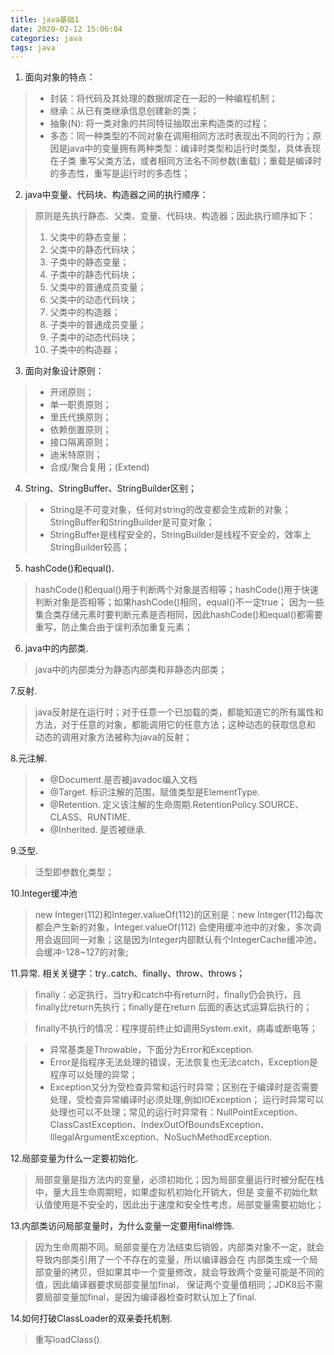 ```yaml
---
title: java基础1
date: 2020-02-12 15:06:04
categories: java
tags: java
---
```


1. 面向对象的特点：
>* 封装：将代码及其处理的数据绑定在一起的一种编程机制；
>* 继承：从已有类继承信息创建新的类；
>* 抽象(N): 将一类对象的共同特征抽取出来构造类的过程；
>* 多态：同一种类型的不同对象在调用相同方法时表现出不同的行为；原因是java中的变量拥有两种类型：编译时类型和运行时类型，具体表现在子类
重写父类方法，或者相同方法名不同参数(重载)；重载是编译时的多态性，重写是运行时的多态性；

2. java中变量、代码块、构造器之间的执行顺序：
> 原则是先执行静态、父类、变量、代码块、构造器；因此执行顺序如下：
>1. 父类中的静态变量；
>2. 父类中的静态代码块；
>3. 子类中的静态变量；
>4. 子类中的静态代码块；
>5. 父类中的普通成员变量；
>6. 父类中的动态代码块；
>7. 父类中的构造器；
>8. 子类中的普通成员变量；
>9. 子类中的动态代码块；
>10. 子类中的构造器；

3. 面向对象设计原则：
>* 开闭原则；
>* 单一职责原则；
>* 里氏代换原则；
>* 依赖倒置原则；
>* 接口隔离原则；
>* 迪米特原则；
>* 合成/聚合复用；(Extend)

4. String、StringBuffer、StringBuilder区别；
>* String是不可变对象，任何对string的改变都会生成新的对象；StringBuffer和StringBuilder是可变对象；
>* StringBuffer是线程安全的，StringBuilder是线程不安全的，效率上StringBuilder较高；

5. hashCode()和equal().
>hashCode()和equal()用于判断两个对象是否相等；hashCode()用于快速判断对象是否相等；如果hashCode()相同，equal()不一定true；
>因为一些集合类存储元素时要判断元素是否相同，因此hashCode()和equal()都需要重写，防止集合由于误判添加重复元素；

6. java中的内部类.
>java中的内部类分为静态内部类和非静态内部类；

7.反射.
>java反射是在运行时；对于任意一个已加载的类，都能知道它的所有属性和方法，对于任意的对象，都能调用它的任意方法；这种动态的获取信息和
>动态的调用对象方法被称为java的反射；

8.元注解.
>* @Document.是否被javadoc编入文档
>* @Target. 标识注解的范围，赋值类型是ElementType.
>* @Retention. 定义该注解的生命周期.RetentionPolicy.SOURCE、CLASS、RUNTIME.
>* @Inherited. 是否被继承.

9.泛型.
>泛型即参数化类型；

10.Integer缓冲池
>new Integer(112)和Integer.valueOf(112)的区别是：new Integer(112)每次都会产生新的对象，Integer.valueOf(112)
会使用缓冲池中的对象，多次调用会返回同一对象；这是因为Integer内部默认有个IntegerCache缓冲池，会缓冲-128~127的对象;

11.异常.
相关关键字：try..catch、finally、throw、throws；
>finally：必定执行，当try和catch中有return时，finally仍会执行，且finally比return先执行；finally是在return
>后面的表达式运算后执行的；

>finally不执行的情况：程序提前终止如调用System.exit，病毒或断电等；

>* 异常基类是Throwable，下面分为Error和Exception.
>* Error是指程序无法处理的错误，无法恢复也无法catch，Exception是程序可以处理的异常；
>* Exception又分为受检查异常和运行时异常；区别在于编译时是否需要处理，受检查异常编译时必须处理,例如IOException；
>运行时异常可以处理也可以不处理；常见的运行时异常有：NullPointException、ClassCastException、IndexOutOfBoundsException、
>IllegalArgumentException、NoSuchMethodException.

12.局部变量为什么一定要初始化.
>局部变量是指方法内的变量，必须初始化；因为局部变量运行时被分配在栈中，量大且生命周期短，如果虚拟机初始化开销大，但是
>变量不初始化默认值使用是不安全的，因此出于速度和安全性考虑，局部变量需要初始化；

13.内部类访问局部变量时，为什么变量一定要用final修饰.
>因为生命周期不同。局部变量在方法结束后销毁，内部类对象不一定，就会导致内部类引用了一个不存在的变量，所以编译器会在
>内部类生成一个局部变量的拷贝，但如果其中一个变量修改，就会导致两个变量可能是不同的值，因此编译器要求局部变量加final，
>保证两个变量值相同；JDK8后不需要局部变量加final，是因为编译器检查时默认加上了final.

14.如何打破ClassLoader的双亲委托机制.
>重写loadClass().


